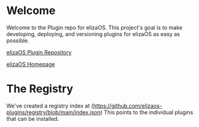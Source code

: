 # Welcome
Welcome to the Plugin repo for elizaOS.  This project's goal is to make developing, deploying, and versioning plugins for elizaOS as easy as possible.  

[elizaOS Plugin Repository](https://elizaos-plugins.github.io/registry/)

[elizaOS Homepage](https://elizaos.ai)

# The Registry
We've created a registry index at  (https://github.com/elizaos-plugins/registry/blob/main/index.json)  This points to the individual plugins that can be installed.

<!--

**Here are some ideas to get you started:**

🙋‍♀️ A short introduction - what is your organization all about?
🌈 Contribution guidelines - how can the community get involved?
👩‍💻 Useful resources - where can the community find your docs? Is there anything else the community should know?
🍿 Fun facts - what does your team eat for breakfast?
🧙 Remember, you can do mighty things with the power of [Markdown](https://docs.github.com/github/writing-on-github/getting-started-with-writing-and-formatting-on-github/basic-writing-and-formatting-syntax)
-->
